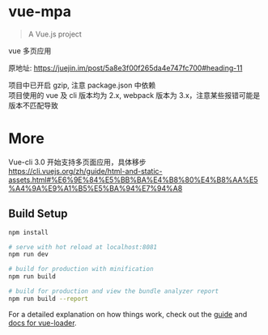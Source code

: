 # vue-mpa

> A Vue.js project  

vue 多页应用  

原地址: https://juejin.im/post/5a8e3f00f265da4e747fc700#heading-11  

项目中已开启 gzip, 注意 package.json 中依赖  
项目使用的 vue 及 cli 版本均为 2.x, webpack 版本为 3.x，注意某些报错可能是版本不匹配导致

# More  

Vue-cli 3.0 开始支持多页面应用，具体移步 https://cli.vuejs.org/zh/guide/html-and-static-assets.html#%E6%9E%84%E5%BB%BA%E4%B8%80%E4%B8%AA%E5%A4%9A%E9%A1%B5%E5%BA%94%E7%94%A8

## Build Setup

``` bash
npm install

# serve with hot reload at localhost:8081
npm run dev

# build for production with minification
npm run build

# build for production and view the bundle analyzer report
npm run build --report
```

For a detailed explanation on how things work, check out the [guide](http://vuejs-templates.github.io/webpack/) and [docs for vue-loader](http://vuejs.github.io/vue-loader).
  
